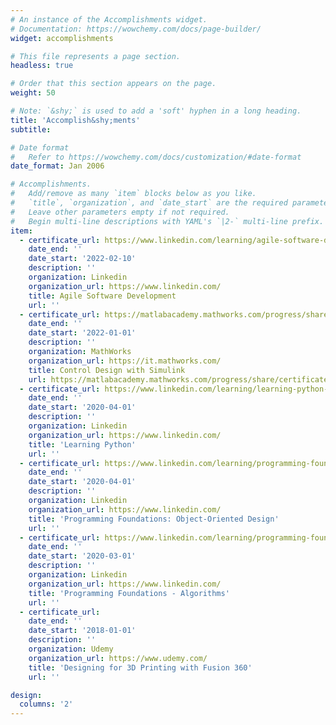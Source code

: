 ```yaml
---
# An instance of the Accomplishments widget.
# Documentation: https://wowchemy.com/docs/page-builder/
widget: accomplishments

# This file represents a page section.
headless: true

# Order that this section appears on the page.
weight: 50

# Note: `&shy;` is used to add a 'soft' hyphen in a long heading.
title: 'Accomplish&shy;ments'
subtitle:

# Date format
#   Refer to https://wowchemy.com/docs/customization/#date-format
date_format: Jan 2006

# Accomplishments.
#   Add/remove as many `item` blocks below as you like.
#   `title`, `organization`, and `date_start` are the required parameters.
#   Leave other parameters empty if not required.
#   Begin multi-line descriptions with YAML's `|2-` multi-line prefix.
item:
  - certificate_url: https://www.linkedin.com/learning/agile-software-development
    date_end: ''
    date_start: '2022-02-10'
    description: ''
    organization: Linkedin
    organization_url: https://www.linkedin.com/
    title: Agile Software Development
    url: ''
  - certificate_url: https://matlabacademy.mathworks.com/progress/share/certificate.html?id=7c2dee04-1799-48bf-b39e-6c3959220681&
    date_end: ''
    date_start: '2022-01-01'
    description: ''
    organization: MathWorks
    organization_url: https://it.mathworks.com/
    title: Control Design with Simulink
    url: https://matlabacademy.mathworks.com/progress/share/certificate.html?id=7c2dee04-1799-48bf-b39e-6c3959220681&
  - certificate_url: https://www.linkedin.com/learning/learning-python-2/learning-python?autoplay=true
    date_end: ''
    date_start: '2020-04-01'
    description: ''
    organization: Linkedin
    organization_url: https://www.linkedin.com/
    title: 'Learning Python'
    url: ''
  - certificate_url: https://www.linkedin.com/learning/programming-foundations-object-oriented-design-3
    date_end: ''
    date_start: '2020-04-01'
    description: ''
    organization: Linkedin
    organization_url: https://www.linkedin.com/
    title: 'Programming Foundations: Object-Oriented Design'
    url: ''
  - certificate_url: https://www.linkedin.com/learning/programming-foundations-algorithms
    date_end: ''
    date_start: '2020-03-01'
    description: ''
    organization: Linkedin
    organization_url: https://www.linkedin.com/
    title: 'Programming Foundations - Algorithms'
    url: ''
  - certificate_url: 
    date_end: ''
    date_start: '2018-01-01'
    description: ''
    organization: Udemy
    organization_url: https://www.udemy.com/
    title: 'Designing for 3D Printing with Fusion 360'
    url: ''

design:
  columns: '2'
---
```

